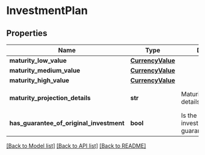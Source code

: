 # InvestmentPlan

## Properties
Name | Type | Description | Notes
------------ | ------------- | ------------- | -------------
**maturity_low_value** | [**CurrencyValue**](CurrencyValue.md) |  | [optional] 
**maturity_medium_value** | [**CurrencyValue**](CurrencyValue.md) |  | [optional] 
**maturity_high_value** | [**CurrencyValue**](CurrencyValue.md) |  | [optional] 
**maturity_projection_details** | **str** | Maturity projection details. | [optional] [default to 'null']
**has_guarantee_of_original_investment** | **bool** | Is the original investment amount guaranteed/protected? | [optional] [default to False]

[[Back to Model list]](../README.md#documentation-for-models) [[Back to API list]](../README.md#documentation-for-api-endpoints) [[Back to README]](../README.md)

